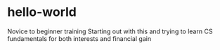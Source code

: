 # hello-world
Novice to beginner training
Starting out with this and trying to learn CS fundamentals for both interests and financial gain
